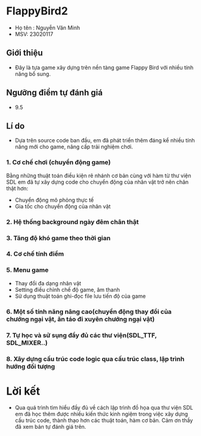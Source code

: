 
# FlappyBird2

- Họ tên : Nguyễn Văn Minh 
- MSV: 23020117











## Giới thiệu

- Đây là tựa game xây dựng trên nền tàng game Flappy Bird với nhiều tính năng bổ sung.
## Ngưỡng điểm tự đánh giá
- 9.5
## Lí do
- Dựa trên source code ban đầu, em đã phát triển thêm đáng kể nhiều tính năng mới cho game, nâng cấp trải nghiệm chơi.
### 1. Cơ chế chơi (chuyển động game)
Bằng những thuật toán điều kiện rẽ nhánh cơ bản cùng với hàm từ thư viện SDL em đã tự xây dựng code cho chuyển động của nhân vật trở nên chân thật hơn:
+ Chuyển động mô phỏng thực tế
+ Gia tốc cho chuyển động của nhân vật
### 2. Hệ thống background ngày đêm chân thật
### 3. Tăng độ khó game theo thời gian
### 4. Cơ chế tính điểm
### 5. Menu game
- Thay đổi đa dạng nhân vật
- Setting điều chỉnh chế độ game, âm thanh
- Sử dụng thuật toán ghi-đọc file lưu tiến độ của game
### 6. Một số tính năng nâng cao(chuyển động thay đổi của chướng ngại vật, ăn táo đi xuyên chướng ngại vật)
### 7. Tự học và sử sụng đầy đủ các thư viện(SDL_TTF, SDL_MIXER..)
### 8. Xây dựng cấu trúc code logic qua cấu trúc class, lập trình hướng đối tượng
# Lời kết
- Qua quá trình tìm hiểu đầy đủ về cách lập trình đồ họa qua thư viện SDL em đã học thêm được nhiều kiến thức kinh ngiệm trong việc xây dựng cấu trúc code, thành thạo hơn các thuật toán, hàm cơ bản. 
Cảm ơn thầy đã xem bản tự đánh giá trên.



